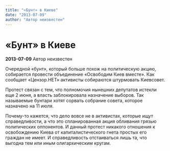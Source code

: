 ```yaml
---
title: "«Бунт» в Киеве"
date: "2013-07-09"
author: "Автор неизвестен"
---
```


# «Бунт» в Киеве

**2013-07-09** Автор неизвестен

Очередной «бунт», который больше похож на политическую акцию, собирается провести объединение «Освободим Киев вместе». Как сообщает «Цензор.НЕТ» активисты собираются штурмовать Киевсовет.

Протест связан с тем, что полномочия нынешних депутатов истекли еще 2 июня, а власть заблокировала назначение выборов. Так называемые бунтари хотят сорвать собрание совета, которое назначено на 11 июля.

Почему-то кажется, что дело вовсе не в активистах, которые ищут справедливости, а что это спланированная акция обливания грязью политических оппонентов. И данный протест никакого отношения к освобождению Киева от капиталистического гнета простых его граждан не имеет. И справедливость отстаиваться лишь та, что выгодна тем или иным олигархическим кругам.